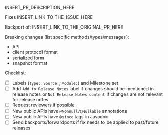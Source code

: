 <!--
Contributing to Hazelcast and looking for a challenge? Why don't you check out our open positions?

https://hazelcast.pinpointhq.com/
-->

INSERT_PR_DESCRIPTION_HERE

Fixes INSERT_LINK_TO_THE_ISSUE_HERE

Backport of: INSERT_LINK_TO_THE_ORIGINAL_PR_HERE

Breaking changes (list specific methods/types/messages):

* API
* client protocol format
* serialized form
* snapshot format

Checklist:

- [ ] Labels (`Type:`, `Source:`, `Module:`) and Milestone set
- [ ] Add `Add to Release Notes` label if changes should be mentioned in release notes or `Not Release Notes content` if changes are not relevant for release notes
- [ ] Request reviewers if possible
- [ ] New public APIs have `@Nonnull/@Nullable` annotations
- [ ] New public APIs have `@since` tags in Javadoc
- [ ] Send backports/forwardports if fix needs to be applied to past/future releases
